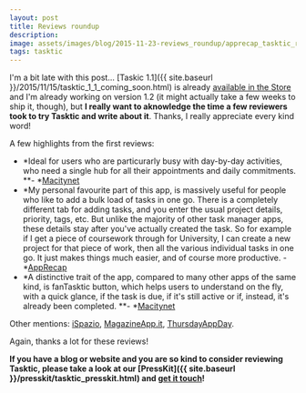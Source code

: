 ```yaml
---
layout: post
title: Reviews roundup
description:
image: assets/images/blog/2015-11-23-reviews_roundup/apprecap_tasktic_review.jpg
tags: tasktic
---
```

I'm a bit late with this post... [Taskic 1.1]({{ site.baseurl }}/2015/11/15/tasktic_1_1_coming_soon.html) is already [available in the Store](https://geo.itunes.apple.com/us/app/tasktic-manage-your-tasks/id1036139076?mt=8&at=1000l3L9&ct=website) and I'm already working on version 1.2 (it might actually take a few weeks to ship it, though), but **I really want to aknowledge the time a few reviewers took to try Tasktic and write about it**. Thanks, I really appreciate every kind word!

A few highlights from the first reviews:

-   *Ideal for users who are particurarly busy with day-by-day activities, who need a single hub for all their appointments and daily commitments. **- *[Macitynet](http://www.macitynet.it/tasktic-task-manager-ios/)
-   *My personal favourite part of this app, is massively useful for people who like to add a bulk load of tasks in one go. There is a completely different tab for adding tasks, and you enter the usual project details, priority, tags, etc. But unlike the majority of other task manager apps, these details stay after you've actually created the task. So for example if I get a piece of coursework through for University, I can create a new project for that piece of work, then all the various individual tasks in one go. It just makes things much easier, and of course more productive. - *[AppRecap](http://apprecap.net/tasktic-review/)
-   *A distinctive trait of the app, compared to many other apps of the same kind, is fanTasktic button, which helps users to understand on the fly, with a quick glance, if the task is due, if it's still active or if, instead, it's already been completed. **- *[Macitynet](http://www.macitynet.it/tasktic-task-manager-ios/)

Other mentions: [iSpazio](http://www.ispazio.net/542160/tasktic-un-task-manager-potente-e-facile-da-utilizzare-quickapp#), [MagazineApp.it](http://www.magazineapp.it/2015/11/10/recensione-app-tasktik/), [ThursdayAppDay](https://twitter.com/ThursdayAppDay/status/664193006346616832).

Again, thanks a lot for these reviews!

**If you have a blog or website and you are so kind to consider reviewing Tasktic, please take a look at our [PressKit]({{ site.baseurl }}/presskit/tasktic_presskit.html) and [get it touch](mailto:tasktic@cdf1982.com)!**